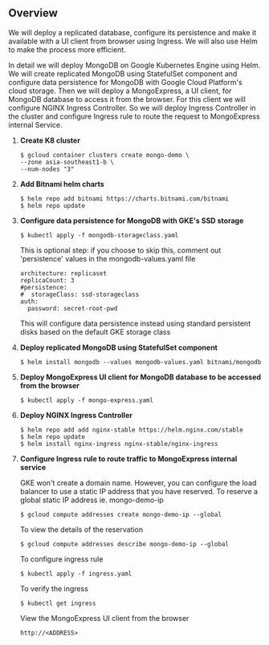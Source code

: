 ## Overview
We will deploy a replicated database, configure its persistence and make it available with a UI client from browser using Ingress. We will also use Helm to make the process more efficient.

In detail we will deploy MongoDB on Google Kubernetes Engine using Helm. We will create replicated MongoDB using StatefulSet component and configure data persistence for MongoDB with Google Cloud Platform's cloud storage. Then we will deploy a MongoExpress, a UI client, for MongoDB database to access it from the browser. For this client we will configure NGINX Ingress Controller. So we will deploy Ingress Controller in the cluster and configure Ingress rule to route the request to MongoExpress internal Service.

1. **Create K8 cluster**

   ```
   $ gcloud container clusters create mongo-demo \
   --zone asia-southeast1-b \
   --num-nodes "3"  
   ```

2. **Add Bitnami helm charts**

   ```
   $ helm repo add bitnami https://charts.bitnami.com/bitnami
   $ helm repo update
   ```

3. **Configure data persistence for MongoDB with GKE's SSD storage**

   ```
   $ kubectl apply -f mongodb-storageclass.yaml 
   ```
   This is optional step: if you choose to skip this, comment out 'persistence' values in the mongodb-values.yaml file 
   ```
   architecture: replicaset
   replicaCount: 3
   #persistence:
   #  storageClass: ssd-storageclass
   auth:
     password: secret-root-pwd
   ```
   This will configure data persistence instead using standard persistent disks based on the default GKE storage class

4. **Deploy replicated MongoDB using StatefulSet component**

   ```
   $ helm install mongodb --values mongodb-values.yaml bitnami/mongodb
   ```

5. **Deploy MongoExpress UI client for MongoDB database to be accessed from the browser**
   
   ```
   $ kubectl apply -f mongo-express.yaml
   ```

6. **Deploy NGINX Ingress Controller**

   ```
   $ helm repo add add nginx-stable https://helm.nginx.com/stable
   $ helm repo update
   $ helm install nginx-ingress nginx-stable/nginx-ingress
   ```

7. **Configure Ingress rule to route traffic to MongoExpress internal service**
   
   GKE won't create a domain name. However, you can configure the load balancer to use a static IP address that you have reserved. To reserve a global static IP address ie. mongo-demo-ip
   ```
   $ gcloud compute addresses create mongo-demo-ip --global
   ```
   To view the details of the reservation
   ```
   $ gcloud compute addresses describe mongo-demo-ip --global
   ```
   To configure ingress rule
   ```
   $ kubectl apply -f ingress.yaml
   ```
   To verify the ingress
    ```
   $ kubectl get ingress
   ```
   View the MongoExpress UI client from the browser
    ```
   http://<ADDRESS>
   ```
